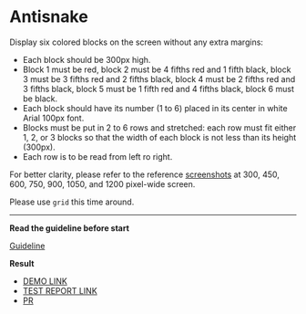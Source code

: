 # Antisnake

Display six colored blocks on the screen without any extra margins:

- Each block should be 300px high.
- Block 1 must be red, block 2 must be 4 fifths red and 1 fifth black, block 3 must be 3 fifths red and 2 fifths black, block 4 must be 2 fifths red and 3 fifths black, block 5 must be 1 fifth red and 4 fifths black, block 6 must be black.
- Each block should have its number (1 to 6) placed in its center in white Arial 100px font.
- Blocks must be put in 2 to 6 rows and stretched: each row must fit either 1, 2, or 3 blocks so that the width of each block is not less than its height (300px).
- Each row is to be read from left ro right.

For better clarity, please refer to the reference [screenshots](reference) at 300, 450, 600, 750, 900, 1050, and 1200 pixel-wide screen.

Please use `grid` this time around.

---
**Read the guideline before start**

[Guideline](https://github.com/mate-academy/layout_task-guideline/blob/master/README.md)

**Result**

- [DEMO LINK](https://igaryok.github.io/layout_antisnake/)
- [TEST REPORT LINK](https://igaryok.github.io/layout_antisnake/report/html_report/)
- [PR](https://github.com/mate-academy/layout_antisnake/pull/91)
